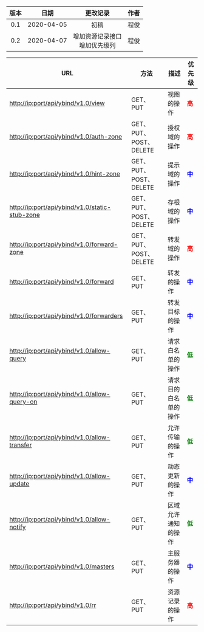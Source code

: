 | 版本 |    日期    |             更改记录              | 作者 |
| :--: | :--------: | :-------------------------------: | :--: |
| 0.1  | 2020-04-05 |               初稿                | 程俊 |
| 0.2  | 2020-04-07 | 增加资源记录接口<br/>增加优先级列 | 程俊 |



| URL                                                          | 方法                   | 描述                 | 优先级                          |
| ------------------------------------------------------------ | ---------------------- | -------------------- | ------------------------------- |
| [http://ip:port/api/ybind/v1.0/view](视图/view.md)           | GET、PUT               | 视图的操作           | <font color=red>**高**</font>   |
| [http://ip:port/api/ybind/v1.0/auth-zone](视图/auth-zone.md) | GET、PUT、POST、DELETE | 授权域的操作         | <font color=red>**高**</font>   |
| [http://ip:port/api/ybind/v1.0/hint-zone](视图/hint-zone.md) | GET、PUT、POST、DELETE | 提示域的操作         | <font color=blue>**中**</font>  |
| [http://ip:port/api/ybind/v1.0/static-stub-zone](视图/static-stub-zone.md) | GET、PUT、POST、DELETE | 存根域的操作         | <font color=blue>**中**</font>  |
| [http://ip:port/api/ybind/v1.0/forward-zone](视图/forward-zone.md) | GET、PUT、POST、DELETE | 转发域的操作         | <font color=red>**高**</font>   |
| [http://ip:port/api/ybind/v1.0/forward](视图/forward.md)     | GET、PUT               | 转发的操作           | <font color=blue>**中**</font>  |
| [http://ip:port/api/ybind/v1.0/forwarders](视图/forwarders.md) | GET、PUT               | 转发目标的操作       | <font color=blue>**中**</font>  |
| [http://ip:port/api/ybind/v1.0/allow-query](视图/allow-query.md) | GET、PUT               | 请求白名单的操作     | <font color=green>**低**</font> |
| [http://ip:port/api/ybind/v1.0/allow-query-on](视图/allow-query-on.md) | GET、PUT               | 请求目的白名单的操作 | <font color=green>**低**</font> |
| [http://ip:port/api/ybind/v1.0/allow-transfer](视图/allow-transfer.md) | GET、PUT               | 允许传输的操作       | <font color=green>**低**</font> |
| [http://ip:port/api/ybind/v1.0/allow-update](视图/allow-update.md) | GET、PUT               | 动态更新的操作       | <font color=blue>**中**</font>  |
| [http://ip:port/api/ybind/v1.0/allow-notify](视图/allow-notify.md) | GET、PUT               | 区域允许通知的操作   | <font color=green>**低**</font> |
| [http://ip:port/api/ybind/v1.0/masters](视图/masters.md)     | GET、PUT               | 主服务器的操作       | <font color=blue>**中**</font>  |
| [http://ip:port/api/ybind/v1.0/rr](视图/rr.md)               | GET、PUT               | 资源记录的操作       | <font color=red>**高**</font>   |
